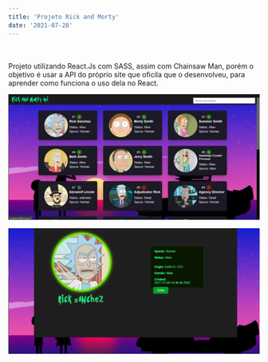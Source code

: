 ```yaml
---
title: 'Projeto Rick and Morty'
date: '2021-07-28'
---
```

<br></br>
Projeto utilizando React.Js com SASS, assim com Chainsaw Man, porém o objetivo é usar a API do próprio site que oficila que o desenvolveu, para aprender como funciona o uso dela no React.

![Image1](https://github.com/Kaue-LS/RickAndMorty-React/blob/main/img/Image1.png "Imagem 1")

![Image2](https://github.com/Kaue-LS/RickAndMorty-React/blob/main/img/Image2.png "Imagem 2")
